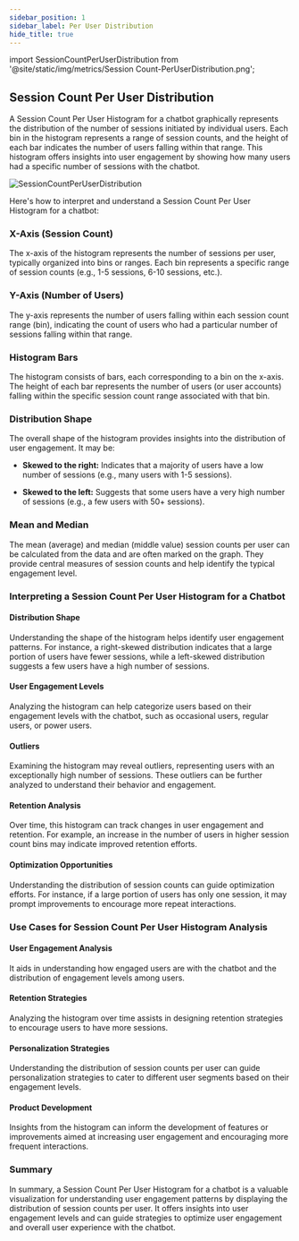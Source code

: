 ```yaml
---
sidebar_position: 1
sidebar_label: Per User Distribution
hide_title: true
---
```



import SessionCountPerUserDistribution from '@site/static/img/metrics/Session Count-PerUserDistribution.png';


## Session Count Per User Distribution

A Session Count Per User Histogram for a chatbot graphically represents the distribution of the number of sessions initiated by individual users. Each bin in the histogram represents a range of session counts, and the height of each bar indicates the number of users falling within that range. This histogram offers insights into user engagement by showing how many users had a specific number of sessions with the chatbot.


   <img src={SessionCountPerUserDistribution} alt="SessionCountPerUserDistribution" />


Here's how to interpret and understand a Session Count Per User Histogram for a chatbot:

### X-Axis (Session Count)

The x-axis of the histogram represents the number of sessions per user, typically organized into bins or ranges. Each bin represents a specific range of session counts (e.g., 1-5 sessions, 6-10 sessions, etc.).

### Y-Axis (Number of Users)

The y-axis represents the number of users falling within each session count range (bin), indicating the count of users who had a particular number of sessions falling within that range.

### Histogram Bars

The histogram consists of bars, each corresponding to a bin on the x-axis. The height of each bar represents the number of users (or user accounts) falling within the specific session count range associated with that bin.

### Distribution Shape

The overall shape of the histogram provides insights into the distribution of user engagement. It may be:

- **Skewed to the right:** Indicates that a majority of users have a low number of sessions (e.g., many users with 1-5 sessions).
  
- **Skewed to the left:** Suggests that some users have a very high number of sessions (e.g., a few users with 50+ sessions).

### Mean and Median

The mean (average) and median (middle value) session counts per user can be calculated from the data and are often marked on the graph. They provide central measures of session counts and help identify the typical engagement level.

### Interpreting a Session Count Per User Histogram for a Chatbot

#### Distribution Shape

Understanding the shape of the histogram helps identify user engagement patterns. For instance, a right-skewed distribution indicates that a large portion of users have fewer sessions, while a left-skewed distribution suggests a few users have a high number of sessions.

#### User Engagement Levels

Analyzing the histogram can help categorize users based on their engagement levels with the chatbot, such as occasional users, regular users, or power users.

#### Outliers

Examining the histogram may reveal outliers, representing users with an exceptionally high number of sessions. These outliers can be further analyzed to understand their behavior and engagement.

#### Retention Analysis

Over time, this histogram can track changes in user engagement and retention. For example, an increase in the number of users in higher session count bins may indicate improved retention efforts.

#### Optimization Opportunities

Understanding the distribution of session counts can guide optimization efforts. For instance, if a large portion of users has only one session, it may prompt improvements to encourage more repeat interactions.

### Use Cases for Session Count Per User Histogram Analysis

#### User Engagement Analysis

It aids in understanding how engaged users are with the chatbot and the distribution of engagement levels among users.

#### Retention Strategies

Analyzing the histogram over time assists in designing retention strategies to encourage users to have more sessions.

#### Personalization Strategies

Understanding the distribution of session counts per user can guide personalization strategies to cater to different user segments based on their engagement levels.

#### Product Development

Insights from the histogram can inform the development of features or improvements aimed at increasing user engagement and encouraging more frequent interactions.

### Summary

In summary, a Session Count Per User Histogram for a chatbot is a valuable visualization for understanding user engagement patterns by displaying the distribution of session counts per user. It offers insights into user engagement levels and can guide strategies to optimize user engagement and overall user experience with the chatbot.